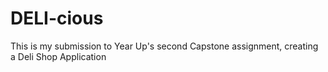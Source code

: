 # DELI-cious
This is my submission to Year Up's second Capstone assignment, creating a Deli Shop Application
